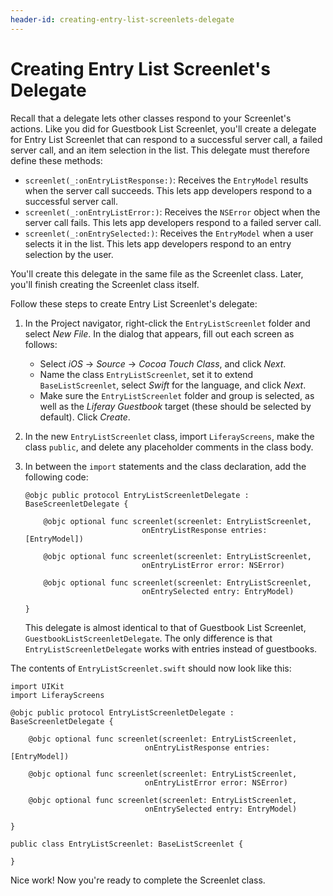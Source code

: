 ```yaml
---
header-id: creating-entry-list-screenlets-delegate
---
```


# Creating Entry List Screenlet's Delegate

Recall that a delegate lets other classes respond to your Screenlet's actions. 
Like you did for Guestbook List Screenlet, you'll create a delegate for Entry 
List Screenlet that can respond to a successful server call, a failed server 
call, and an item selection in the list. This delegate must therefore define 
these methods: 

-   `screenlet(_:onEntryListResponse:)`: Receives the `EntryModel` results when 
    the server call succeeds. This lets app developers respond to a successful 
    server call. 
-   `screenlet(_:onEntryListError:)`: Receives the `NSError` object when the 
    server call fails. This lets app developers respond to a failed server call. 
-   `screenlet(_:onEntrySelected:)`: Receives the `EntryModel` when a user 
    selects it in the list. This lets app developers respond to an entry 
    selection by the user. 

You'll create this delegate in the same file as the Screenlet class. Later, 
you'll finish creating the Screenlet class itself. 

Follow these steps to create Entry List Screenlet's delegate: 

1.  In the Project navigator, right-click the `EntryListScreenlet` folder and 
    select *New File*. In the dialog that appears, fill out each screen as 
    follows: 

    - Select *iOS* &rarr; *Source* &rarr; *Cocoa Touch Class*, and click *Next*. 
    - Name the class `EntryListScreenlet`, set it to extend `BaseListScreenlet`, 
      select *Swift* for the language, and click *Next*. 
    - Make sure the `EntryListScreenlet` folder and group is selected, as well 
      as the *Liferay Guestbook* target (these should be selected by default). 
      Click *Create*. 

2.  In the new `EntryListScreenlet` class, import `LiferayScreens`, make the 
    class `public`, and delete any placeholder comments in the class body. 

3.  In between the `import` statements and the class declaration, add the 
    following code: 

        @objc public protocol EntryListScreenletDelegate : BaseScreenletDelegate {

            @objc optional func screenlet(screenlet: EntryListScreenlet,
                                  onEntryListResponse entries: [EntryModel])

            @objc optional func screenlet(screenlet: EntryListScreenlet,
                                  onEntryListError error: NSError)

            @objc optional func screenlet(screenlet: EntryListScreenlet,
                                  onEntrySelected entry: EntryModel)

        }

    This delegate is almost identical to that of Guestbook List Screenlet, 
    `GuestbookListScreenletDelegate`. The only difference is that 
    `EntryListScreenletDelegate` works with entries instead of guestbooks. 

The contents of `EntryListScreenlet.swift` should now look like this: 

    import UIKit
    import LiferayScreens

    @objc public protocol EntryListScreenletDelegate : BaseScreenletDelegate {

        @objc optional func screenlet(screenlet: EntryListScreenlet,
                                  onEntryListResponse entries: [EntryModel])

        @objc optional func screenlet(screenlet: EntryListScreenlet,
                                  onEntryListError error: NSError)

        @objc optional func screenlet(screenlet: EntryListScreenlet,
                                  onEntrySelected entry: EntryModel)

    }

    public class EntryListScreenlet: BaseListScreenlet {

    }

Nice work! Now you're ready to complete the Screenlet class. 
